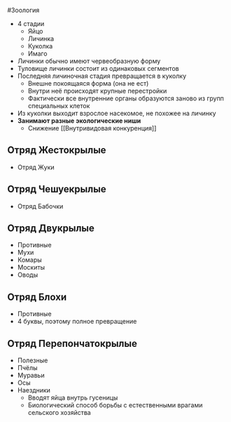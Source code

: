 #Зоология 
- 4 стадии
	- Яйцо
	- Личинка
	- Куколка
	- Имаго
- Личинки обычно имеют червеобразную форму
- Туловище личинки состоит из одинаковых сегментов
- Последняя личиночная стадия превращается в куколку
	- Внешне покоящаяся форма (она не ест)
	- Внутри неё происходят крупные перестройки
	- Фактически все внутренние органы образуются заново из групп специальных клеток
- Из куколки выходит взрослое насекомое, не похожее на личинку
- **Занимают разные экологические ниши** 
	- Снижение [[Внутривидовая конкуренция]]
## Отряд Жестокрылые 
- Отряд Жуки
## Отряд Чешуекрылые
- Отряд Бабочки
## Отряд Двукрылые
- Противные
- Мухи
- Комары
- Москиты
- Оводы
## Отряд Блохи
- Противные
- 4 буквы, поэтому полное превращение 
## Отряд Перепончатокрылые
- Полезные
- Пчёлы 
- Муравьи
- Осы
- Наездники
	- Вводят яйца внутрь гусеницы 
	- Биологический способ борьбы с естественными врагами сельского хозяйства
